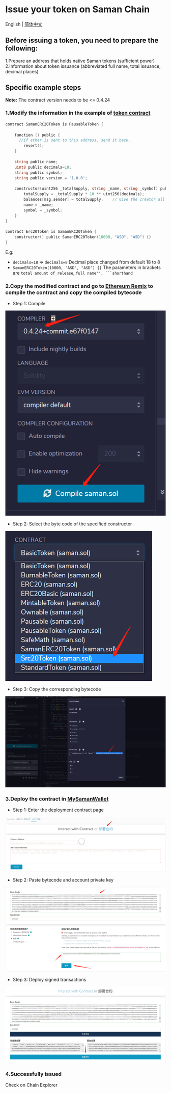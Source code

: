 # Issue your token on Saman Chain

English | [简体中文](https://github.com/saman-org/issue-token/blob/master/README_ZH.md)

## Before issuing a token, you need to prepare the following:
1.Prepare an address that holds native Saman tokens (sufficient power)
2.Information about token issuance (abbreviated full name, total issuance, decimal places)

## Specific example steps

**Note:** The contract version needs to be <= 0.4.24

### 1.Modify the information in the example of [token contract](https://github.com/saman-org/issue-token/token.sol)

```go
contract SamanERC20Token is PausableToken {

    function () public {
      //if ether is sent to this address, send it back.
        revert();
    }

    string public name;
    uint8 public decimals=18;
    string public symbol;
    string public version = '1.0.0';

    constructor(uint256 _totalSupply, string _name, string _symbol) public {
        totalSupply = _totalSupply * 10 ** uint256(decimals);
        balances[msg.sender] = totalSupply;    // Give the creator all initial tokens
        name = _name;
        symbol = _symbol;
    }
}

contract Erc20Token is SamanERC20Token {
    constructor() public SamanERC20Token(10000, "ASD", "ASD") {}
}
```
E.g:
* ```decimals=18``` => ```decimals=8``` Decimal place changed from default 18 to 8
* ```SamanERC20Token(10000, "ASD", "ASD") {}``` The parameters in brackets are ```total amount of release```, ``full name'', ```shorthand``

### 2.Copy the modified contract and go to [Ethereum Remix](https://remix.ethereum.org/#optimize=false&evmVersion=soljson-v0.4.24+commit.e67f0147.js) to compile the contract and copy the compiled bytecode
* Step 1: Compile

![image](./images/1.png)

* Step 2: Select the byte code of the specified constructor

![image](./images/2.png)

* Step 3: Copy the corresponding bytecode

![image](./images/3.png)

### 3.Deploy the contract in [MySamanWallet](https://wallet.samandefi.com)

* Step 1: Enter the deployment contract page

![image](./images/4.png)

* Step 2: Paste bytecode and account private key

![image](./images/5.png)

* Step 3: Deploy signed transactions

![image](./images/6.png)

### 4.Successfully issued

Check on Chain Explorer